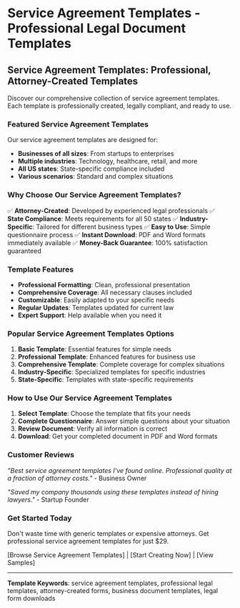 # Service Agreement Templates - Professional Legal Document Templates

## Service Agreement Templates: Professional, Attorney-Created Templates

Discover our comprehensive collection of service agreement templates. Each template is professionally created, legally compliant, and ready to use.

### Featured Service Agreement Templates

Our service agreement templates are designed for:

- **Businesses of all sizes**: From startups to enterprises
- **Multiple industries**: Technology, healthcare, retail, and more
- **All US states**: State-specific compliance included
- **Various scenarios**: Standard and complex situations

### Why Choose Our Service Agreement Templates?

✅ **Attorney-Created**: Developed by experienced legal professionals
✅ **State Compliance**: Meets requirements for all 50 states
✅ **Industry-Specific**: Tailored for different business types
✅ **Easy to Use**: Simple questionnaire process
✅ **Instant Download**: PDF and Word formats immediately available
✅ **Money-Back Guarantee**: 100% satisfaction guaranteed

### Template Features

- **Professional Formatting**: Clean, professional presentation
- **Comprehensive Coverage**: All necessary clauses included
- **Customizable**: Easily adapted to your specific needs
- **Regular Updates**: Templates updated for current law
- **Expert Support**: Help available when you need it

### Popular Service Agreement Templates Options

1. **Basic Template**: Essential features for simple needs
2. **Professional Template**: Enhanced features for business use
3. **Comprehensive Template**: Complete coverage for complex situations
4. **Industry-Specific**: Specialized templates for specific industries
5. **State-Specific**: Templates with state-specific requirements

### How to Use Our Service Agreement Templates

1. **Select Template**: Choose the template that fits your needs
2. **Complete Questionnaire**: Answer simple questions about your situation
3. **Review Document**: Verify all information is correct
4. **Download**: Get your completed document in PDF and Word formats

### Customer Reviews

_"Best service agreement templates I've found online. Professional quality at a fraction of attorney costs."_ - Business Owner

_"Saved my company thousands using these templates instead of hiring lawyers."_ - Startup Founder

### Get Started Today

Don't waste time with generic templates or expensive attorneys. Get professional service agreement templates for just $29.

[Browse Service Agreement Templates] | [Start Creating Now] | [View Samples]

---

**Template Keywords**: service agreement templates, professional legal templates, attorney-created forms, business document templates, legal form downloads
